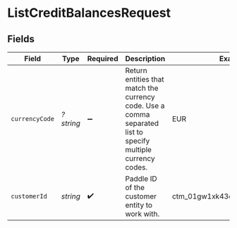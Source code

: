 # ListCreditBalancesRequest


## Fields

| Field                                                                                                        | Type                                                                                                         | Required                                                                                                     | Description                                                                                                  | Example                                                                                                      |
| ------------------------------------------------------------------------------------------------------------ | ------------------------------------------------------------------------------------------------------------ | ------------------------------------------------------------------------------------------------------------ | ------------------------------------------------------------------------------------------------------------ | ------------------------------------------------------------------------------------------------------------ |
| `currencyCode`                                                                                               | *?string*                                                                                                    | :heavy_minus_sign:                                                                                           | Return entities that match the currency code. Use a comma separated list to specify multiple currency codes. | EUR                                                                                                          |
| `customerId`                                                                                                 | *string*                                                                                                     | :heavy_check_mark:                                                                                           | Paddle ID of the customer entity to work with.                                                               | ctm_01gw1xk43eqy2rrf0cs93zvm6t                                                                               |